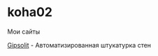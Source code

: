 # koha02
Мои сайты

[Gipsolit](https://koha02.github.io/gipsolit-plaster/ "Гипсолит") - Автоматизированная штукатурка стен
